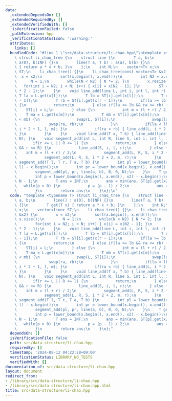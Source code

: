 ```yaml
---
data:
  _extendedDependsOn: []
  _extendedRequiredBy: []
  _extendedVerifiedWith: []
  _isVerificationFailed: false
  _pathExtension: hpp
  _verificationStatusIcon: ':warning:'
  attributes:
    links: []
  bundledCode: "#line 1 \"src/data-structure/li-chao.hpp\"\ntemplate <typename T>\
    \ struct li_chao_tree {\n    struct line {\n        T a, b;\n        line() :\
    \ a(0), b(INF) {}\n        line(T a, T b) : a(a), b(b) {}\n        T get(T x)\
    \ { return a * x + b; }\n    };\n    int N;\n    vector<T> x;\n    vector<line>\
    \ ST;\n    li_chao_tree() {}\n    li_chao_tree(const vector<T> &x2) {\n      \
    \  x = x2;\n        sort(x.begin(), x.end());\n        int N2 = x.size();\n  \
    \      N = 1;\n        while(N < N2) { N *= 2; }\n        x.resize(N);\n     \
    \   for(int i = N2; i < N; i++) { x[i] = x[N2 - 1]; }\n        ST = vector<line>(N\
    \ * 2 - 1);\n    }\n    void line_add(line L, int i, int l, int r) {\n       \
    \ T la = L.get(x[l]);\n        T lb = ST[i].get(x[l]);\n        T ra = L.get(x[r\
    \ - 1]);\n        T rb = ST[i].get(x[r - 1]);\n        if(la >= lb && ra >= rb)\
    \ {\n            return;\n        } else if(la <= lb && ra <= rb) {\n        \
    \    ST[i] = L;\n        } else {\n            int m = (l + r) / 2;\n        \
    \    T ma = L.get(x[m]);\n            T mb = ST[i].get(x[m]);\n            if(ma\
    \ < mb) {\n                swap(L, ST[i]);\n                swap(la, lb);\n  \
    \              swap(ra, rb);\n            }\n            if(la < lb) { line_add(L,\
    \ i * 2 + 1, l, m); }\n            if(ra < rb) { line_add(L, i * 2 + 2, m, r);\
    \ }\n        }\n    }\n    void line_add(T a, T b) { line_add(line(a, b), 0, 0,\
    \ N); }\n    void segment_add(int L, int R, line S, int i, int l, int r) {\n \
    \       if(r <= L || R <= l) {\n            return;\n        } else if(L <= l\
    \ && r <= R) {\n            line_add(S, i, l, r);\n        } else {\n        \
    \    int m = (l + r) / 2;\n            segment_add(L, R, S, i * 2 + 1, l, m);\n\
    \            segment_add(L, R, S, i * 2 + 2, m, r);\n        }\n    }\n    void\
    \ segment_add(T l, T r, T a, T b) {\n        int pl = lower_bound(x.begin(), x.end(),\
    \ l) - x.begin();\n        int pr = lower_bound(x.begin(), x.end(), r) - x.begin();\n\
    \        segment_add(pl, pr, line(a, b), 0, 0, N);\n    }\n    T get(T x2) {\n\
    \        int p = lower_bound(x.begin(), x.end(), x2) - x.begin();\n        p +=\
    \ N - 1;\n        T ans = INF;\n        ans = min(ans, ST[p].get(x2));\n     \
    \   while(p > 0) {\n            p = (p - 1) / 2;\n            ans = min(ans, ST[p].get(x2));\n\
    \        }\n        return ans;\n    }\n};\n"
  code: "template <typename T> struct li_chao_tree {\n    struct line {\n        T\
    \ a, b;\n        line() : a(0), b(INF) {}\n        line(T a, T b) : a(a), b(b)\
    \ {}\n        T get(T x) { return a * x + b; }\n    };\n    int N;\n    vector<T>\
    \ x;\n    vector<line> ST;\n    li_chao_tree() {}\n    li_chao_tree(const vector<T>\
    \ &x2) {\n        x = x2;\n        sort(x.begin(), x.end());\n        int N2 =\
    \ x.size();\n        N = 1;\n        while(N < N2) { N *= 2; }\n        x.resize(N);\n\
    \        for(int i = N2; i < N; i++) { x[i] = x[N2 - 1]; }\n        ST = vector<line>(N\
    \ * 2 - 1);\n    }\n    void line_add(line L, int i, int l, int r) {\n       \
    \ T la = L.get(x[l]);\n        T lb = ST[i].get(x[l]);\n        T ra = L.get(x[r\
    \ - 1]);\n        T rb = ST[i].get(x[r - 1]);\n        if(la >= lb && ra >= rb)\
    \ {\n            return;\n        } else if(la <= lb && ra <= rb) {\n        \
    \    ST[i] = L;\n        } else {\n            int m = (l + r) / 2;\n        \
    \    T ma = L.get(x[m]);\n            T mb = ST[i].get(x[m]);\n            if(ma\
    \ < mb) {\n                swap(L, ST[i]);\n                swap(la, lb);\n  \
    \              swap(ra, rb);\n            }\n            if(la < lb) { line_add(L,\
    \ i * 2 + 1, l, m); }\n            if(ra < rb) { line_add(L, i * 2 + 2, m, r);\
    \ }\n        }\n    }\n    void line_add(T a, T b) { line_add(line(a, b), 0, 0,\
    \ N); }\n    void segment_add(int L, int R, line S, int i, int l, int r) {\n \
    \       if(r <= L || R <= l) {\n            return;\n        } else if(L <= l\
    \ && r <= R) {\n            line_add(S, i, l, r);\n        } else {\n        \
    \    int m = (l + r) / 2;\n            segment_add(L, R, S, i * 2 + 1, l, m);\n\
    \            segment_add(L, R, S, i * 2 + 2, m, r);\n        }\n    }\n    void\
    \ segment_add(T l, T r, T a, T b) {\n        int pl = lower_bound(x.begin(), x.end(),\
    \ l) - x.begin();\n        int pr = lower_bound(x.begin(), x.end(), r) - x.begin();\n\
    \        segment_add(pl, pr, line(a, b), 0, 0, N);\n    }\n    T get(T x2) {\n\
    \        int p = lower_bound(x.begin(), x.end(), x2) - x.begin();\n        p +=\
    \ N - 1;\n        T ans = INF;\n        ans = min(ans, ST[p].get(x2));\n     \
    \   while(p > 0) {\n            p = (p - 1) / 2;\n            ans = min(ans, ST[p].get(x2));\n\
    \        }\n        return ans;\n    }\n};"
  dependsOn: []
  isVerificationFile: false
  path: src/data-structure/li-chao.hpp
  requiredBy: []
  timestamp: '2024-08-12 04:22:28+09:00'
  verificationStatus: LIBRARY_NO_TESTS
  verifiedWith: []
documentation_of: src/data-structure/li-chao.hpp
layout: document
redirect_from:
- /library/src/data-structure/li-chao.hpp
- /library/src/data-structure/li-chao.hpp.html
title: src/data-structure/li-chao.hpp
---
```


